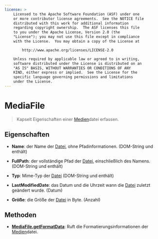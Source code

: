 ```yaml
---
license: >
    Licensed to the Apache Software Foundation (ASF) under one
    or more contributor license agreements.  See the NOTICE file
    distributed with this work for additional information
    regarding copyright ownership.  The ASF licenses this file
    to you under the Apache License, Version 2.0 (the
    "License"); you may not use this file except in compliance
    with the License.  You may obtain a copy of the License at

        http://www.apache.org/licenses/LICENSE-2.0

    Unless required by applicable law or agreed to in writing,
    software distributed under the License is distributed on an
    "AS IS" BASIS, WITHOUT WARRANTIES OR CONDITIONS OF ANY
    KIND, either express or implied.  See the License for the
    specific language governing permissions and limitations
    under the License.
---
```


# MediaFile

> Kapselt Eigenschaften einer <a href="../media.html">Medien</a>datei erfassen.

## Eigenschaften

*   **Name**: der Name der <a href="../../file/fileobj/fileobj.html">Datei</a>, ohne Pfadinformationen. (DOM-String und enthält)

*   **FullPath**: der vollständige Pfad der <a href="../../file/fileobj/fileobj.html">Datei</a>, einschließlich des Namens. (DOM-String und enthält)

*   **Typ**: Mime-Typ der <a href="../../file/fileobj/fileobj.html">Datei</a> (DOM-String und enthält)

*   **LastModifiedDate**: das Datum und die Uhrzeit wann die <a href="../../file/fileobj/fileobj.html">Datei</a> zuletzt geändert wurde. (Datum)

*   **Größe**: die Größe der <a href="../../file/fileobj/fileobj.html">Datei</a> in Byte. (Anzahl)

## Methoden

*   **<a href="MediaFile.getFormatData.html">MediaFile.getFormatData</a>**: Ruft die Formatierungsinformationen der <a href="../media.html">Medien</a>datei.